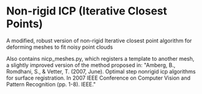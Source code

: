 # Non-rigid ICP (Iterative Closest Points)
A modified, robust version of non-rigid Iterative closest point algorithm for deforming meshes to fit noisy point clouds

Also contains nicp_meshes.py, which registers a template to another mesh, a slightly improved version of the method proposed in:
"Amberg, B., Romdhani, S., & Vetter, T. (2007, June). Optimal step nonrigid icp algorithms for surface registration. In 2007 IEEE Conference on Computer Vision and Pattern Recognition (pp. 1-8). IEEE."
